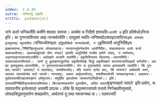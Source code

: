 ```yaml
---
index:  1.4.30
sutra:  जनिकर्तुः प्रकृतिः
vritti:  padamanjari
---
```


जनेः कर्ता जनिकर्तेति कर्मणि षष्ठ्याः समासः। अयमेव च निर्देशो ज्ञापयति-`कर्त्तरि च` इति प्रतिषेधोऽनित्य इति। कः पुनरसावित्यत आह-जन्यर्थस्येति। एतदुक्तं भवति-जनिशब्दोऽयम्ठइञ्जादिभ्यः` इति जनेर्भाव इञमुत्पाद्य व्युत्पादितः। `जनिवध्योश्च` इति वृद्धिप्रतिषेधो जन्यार्थवाची, न तु `इक्स्तिपौ धातुनिर्देशे` इति इक्प्रत्ययान्तः, `गमहन` इत्युपधाया लोपप्रसङ्गत्। नाप्यागन्तुकेनेकारेण धातोर्निर्देशः; शब्दात्मकस्य धातोः कर्त्रा सम्बन्धायोगात्। अथाप्यर्थद्वारको योगः स्याद्? एवमपि धातुनिर्देशे तस्यैव प्रयोगे स्याद्, न पर्यायस्य; अङ्गादङ्गास्तम्भवोऽस्तीति। अर्थग्रहणे त्वत्रापि भवतीति। प्रकृतिरित्यस्य विवरणम्--कारणमिति। उपादानकारणमित्यर्थः। 
अन्ये तु ध्रुवग्रहणानुवृत्तेरेव प्रकृतिपरिग्रहे सिद्धे प्रकृतिग्रहणं कारणमात्रपरिग्रहार्थं वर्णयन्ति। अत एव वृत्तावुक्तम्-कारणमिति, न पुनरुपादानकारणमिति। तेन च पुत्रात्प्रमोदो जायत इत्यादावपि भवतीति। किं पुनः सत् जायते? उतासत्? न तावत्सत्; जन्मवैयर्थ्यात्। यदि जन्मनः प्रागेव सत्, किं जन्मना? अथैवमपि जन्म, जायस्व जायस्वेत्येव घटो जायते। नाप्यसत्; असतः कर्तृत्वायोगात्, शशविषणादेरपि जन्मप्रसङ्गच्च। उक्तमत्र--
पूर्वावस्थामविजहत्संस्पृशन् धर्ममुत्तरम्।
संमूर्छित इवार्थात्मा जायमानोऽभिछीयते।। इति।
एतच्च `आन्महतः` इत्यत्रोपपादयिष्यामः। किञ्चास्माकमनेन दुस्तर्केण, अस्ति तावत् `श्रृङ्गाच्छरो जायते` इति प्रयोगः, स उपपादनीय इत्येतावत्! अयमपि प्रपञ्चः। लोके हि यद्यस्माज्जायते तत्ततो निर्गच्छतीत्युच्यते, लोकप्रसिद्ध्यनुसारेण शब्दप्रयोगः, अर्थतत्त्वं तु तथा भवत्वन्यथा वा।।
पदमञ्जरी
